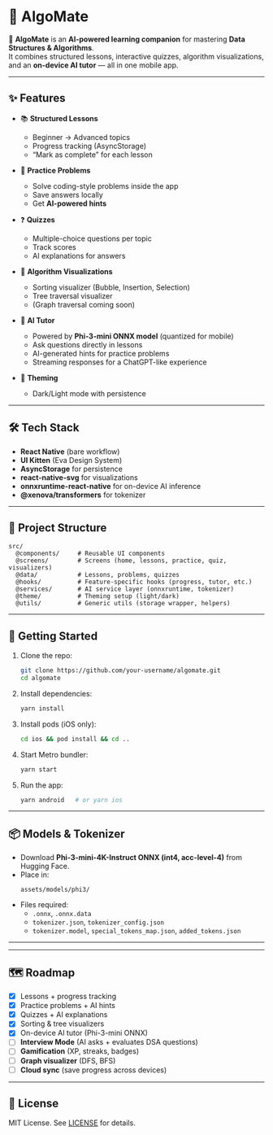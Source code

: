 # 📘 AlgoMate

🚀 **AlgoMate** is an **AI-powered learning companion** for mastering **Data Structures & Algorithms**.  
It combines structured lessons, interactive quizzes, algorithm visualizations, and an **on-device AI tutor** — all in one mobile app.  

---

## ✨ Features

- 📚 **Structured Lessons**  
  - Beginner → Advanced topics  
  - Progress tracking (AsyncStorage)  
  - “Mark as complete” for each lesson  

- 📝 **Practice Problems**  
  - Solve coding-style problems inside the app  
  - Save answers locally  
  - Get **AI-powered hints**  

- ❓ **Quizzes**  
  - Multiple-choice questions per topic  
  - Track scores  
  - AI explanations for answers  

- 🎨 **Algorithm Visualizations**  
  - Sorting visualizer (Bubble, Insertion, Selection)  
  - Tree traversal visualizer  
  - (Graph traversal coming soon)  

- 🤖 **AI Tutor**  
  - Powered by **Phi-3-mini ONNX model** (quantized for mobile)  
  - Ask questions directly in lessons  
  - AI-generated hints for practice problems  
  - Streaming responses for a ChatGPT-like experience  

- 🌙 **Theming**  
  - Dark/Light mode with persistence  

---

## 🛠️ Tech Stack

- **React Native** (bare workflow)  
- **UI Kitten** (Eva Design System)  
- **AsyncStorage** for persistence  
- **react-native-svg** for visualizations  
- **onnxruntime-react-native** for on-device AI inference  
- **@xenova/transformers** for tokenizer  

---

## 📂 Project Structure

```
src/
  @components/     # Reusable UI components
  @screens/        # Screens (home, lessons, practice, quiz, visualizers)
  @data/           # Lessons, problems, quizzes
  @hooks/          # Feature-specific hooks (progress, tutor, etc.)
  @services/       # AI service layer (onnxruntime, tokenizer)
  @theme/          # Theming setup (light/dark)
  @utils/          # Generic utils (storage wrapper, helpers)
```

---

## 🚀 Getting Started

1. Clone the repo:
   ```bash
   git clone https://github.com/your-username/algomate.git
   cd algomate
   ```

2. Install dependencies:
   ```bash
   yarn install
   ```

3. Install pods (iOS only):
   ```bash
   cd ios && pod install && cd ..
   ```

4. Start Metro bundler:
   ```bash
   yarn start
   ```

5. Run the app:
   ```bash
   yarn android   # or yarn ios
   ```

---

## 📦 Models & Tokenizer

- Download **Phi-3-mini-4K-Instruct ONNX (int4, acc-level-4)** from Hugging Face.  
- Place in:
  ```
  assets/models/phi3/
  ```
- Files required:
  - `.onnx`, `.onnx.data`
  - `tokenizer.json`, `tokenizer_config.json`
  - `tokenizer.model`, `special_tokens_map.json`, `added_tokens.json`

---

<!-- ## 📸 Demo

Here's a glimpse of **AlgoMate in action** 👇  

| Feature                | Screenshot |
|-------------------------|------------|
| Home Screen + Progress  | ![Home Screen](./docs/images/home.png) |
| Lesson Detail + Tutor   | ![Lesson Tutor](./docs/images/lesson-tutor.png) |
| Sorting Visualizer      | ![Sorting](./docs/images/sorting.png) |
| Practice Problem + Hint | ![Practice](./docs/images/practice.png) |
| Quiz + AI Explanation   | ![Quiz](./docs/images/quiz.png) |

> 📌 Place your screenshots under `docs/images/` and update paths above.  
> You can also embed screen recordings (GIFs or mp4) for visualizers and tutor streaming. -->

---

## 🗺️ Roadmap

- [x] Lessons + progress tracking  
- [x] Practice problems + AI hints  
- [x] Quizzes + AI explanations  
- [x] Sorting & tree visualizers  
- [x] On-device AI tutor (Phi-3-mini ONNX)  
- [ ] **Interview Mode** (AI asks + evaluates DSA questions)  
- [ ] **Gamification** (XP, streaks, badges)  
- [ ] **Graph visualizer** (DFS, BFS)  
- [ ] **Cloud sync** (save progress across devices)  

---

## 📜 License

MIT License. See [LICENSE](LICENSE) for details.  
